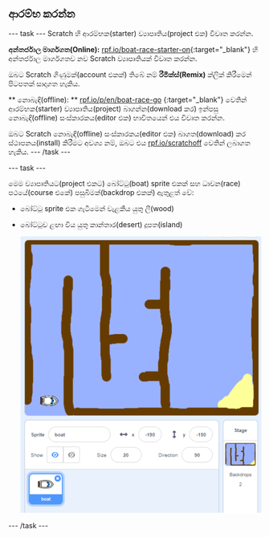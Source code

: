 ## ආරම්භ කරන්න

\--- task \--- Scratch හි ආරම්භක(starter) ව්‍යාපෘතිය(project එක) විවෘත කරන්න.

**අන්තර්ජාල මාර්ගගත(Online):** [rpf.io/boat-race-starter-on](http://rpf.io/boat-race-starter-on){:target="_blank"} හි අන්තර්ජාල මාර්ගගතව නව Scratch ව්‍යාපෘතියක් විවෘත කරන්න.

ඔබට Scratch ගිණුමක්(account එකක්) තිබේ නම් **රීමික්ස්(Remix)** ක්ලික් කිරීමෙන් පිටපතක් සාදාගත හැකිය.

** නොබැඳි(offline): ** [rpf.io/p/en/boat-race-go](http://rpf.io/p/en/boat-race-go) {:target="_blank"} වෙතින් ආරම්භක(starter) ව්‍යාපෘතිය(project) බාගන්න(download කර) ඉන්පසු නොබැඳි(offline) සංස්කාරකය(editor එක) භාවිතයෙන් එය විවෘත කරන්න.

ඔබට Scratch නොබැඳි(offline) සංස්කාරකය(editor එක) බාගත(download) කර ස්ථාපනය(install) කිරීමට අවශ්‍ය නම්, ඔබට එය [rpf.io/scratchoff](http://rpf.io/scratchoff) වෙතින් ලබාගත හැකිය. \--- /task \---

\--- task \---

මෙම ව්‍යාපෘතියට(project එකට) බෝට්ටු(boat) sprite එකක් සහ ධාවන(race) පථයේ(course එකේ) පසුබිමක්(backdrop එකක්) ඇතුළත් වේ:

- බෝට්ටු sprite එක ගැටීමෙන් වැළකීය යුතු ලී(wood)
- බෝට්ටුව ළඟා විය යුතු කාන්තාර(desert) දූපත(island)
    
    ![තිර රුව(screenshot)](images/boat-starter.png)

\--- /task \---